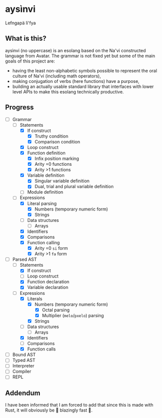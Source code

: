 # aysìnvi
Lefngapä lì'fya

## What is this?
aysìnvi (no uppercase) is an esolang based on the Na'vi constructed language from Avatar.
The grammar is not fixed yet but some of the main goals of this project are:
 - having the least non-alphabetic symbols possible to represent the oral culture of Na'vi (including math operators),
 - making conjugation of verbs (here functions) have a purpose,
 - building an actually usable standard library that interfaces with lower level APIs to make this esolang technically productive.

## Progress
 - [ ] Grammar
   - [ ] Statements
     - [x] If construct
       - [x] Truthy condition
       - [x] Comparison condition 
     - [x] Loop construct
     - [x] Function definition
       - [x] Infix position marking
       - [x] Arity =0 functions
       - [x] Arity >1 functions
     - [x] Variable definition
       - [x] Singular variable definition
       - [x] Dual, trial and plural variable definition
     - [ ] Module definition
   - [ ] Expressions
     - [x] Literal parsing
       - [x] Numbers (temporary numeric form)
       - [x] Strings
     - [ ] Data structures
       - [ ] Arrays
     - [x] Identifiers
     - [x] Comparisons
     - [x] Function calling
       - [x] Arity =0 `si` form
       - [x] Arity >1 `fa` form
 - [ ] Parsed AST
   - [ ] Statements
     - [x] If construct
     - [ ] Loop construct
     - [x] Function declaration
     - [x] Variable declaration
   - [ ] Expressions
     - [x] Literals
       - [x] Numbers (temporary numeric form)
         - [x] Octal parsing
         - [x] Multiplier (`melo`/`pxelo`) parsing
       - [x] Strings
     - [ ] Data structures
       - [ ] Arrays
     - [x] Identifiers
     - [ ] Comparisons
     - [x] Function calls
 - [ ] Bound AST
 - [ ] Typed AST
 - [ ] Interpreter
 - [ ] Compiler
 - [ ] REPL

## Addendum
I have been informed that I am forced to add that since this is made with Rust, it will obviously be 🚀 blazingly fast 🚀.
